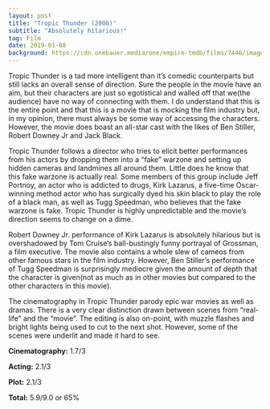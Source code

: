 ```yaml
---
layout: post
title: "Tropic Thunder (2008)"
subtitle: "Absolutely hilarious!"
tag: Film
date: 2019-01-08
background: https://cdn.onebauer.media/one/empire-tmdb/films/7446/images/6TdYGyANd7QhcV6gsx4meW8Y9Wf.jpg?quality=50&width=1800&ratio=16-9&resizeStyle=aspectfill&format=jpg
---
```

Tropic Thunder is a tad more intelligent than it’s comedic counterparts but still lacks an overall sense of direction. Sure the people in the movie have an aim, but their characters are just so egotistical and walled off that we(the audience) have no way of connecting with them. I do understand that this is the entire point and that this is a movie that is mocking the film industry but, in my opinion, there must always be some way of accessing the characters. However, the movie does boast an all-star cast with the likes of Ben Stiller, Robert Downey Jr and Jack Black. 

Tropic Thunder follows a director who tries to elicit better performances from his actors by dropping them into a “fake” warzone and setting up hidden cameras and landmines all around them. Little does he know that this fake warzone is actually real. Some members of this group include Jeff Portnoy, an actor who is addicted to drugs, Kirk Lazarus, a five-time Oscar-winning method actor who has surgically dyed his skin black to play the role of a black man, as well as Tugg Speedman, who believes that the fake warzone is fake. Tropic Thunder is highly unpredictable and the movie’s direction seems to change on a dime.

Robert Downey Jr. performance of Kirk Lazarus is absolutely hilarious but is overshadowed by Tom Cruise’s ball-bustingly funny portrayal of Grossman, a film executive. The movie also contains a whole slew of cameos from other famous stars in the film industry. However, Ben Stiller’s performance of Tugg Speedman is surprisingly mediocre given the amount of depth that the character is given(not as much as in other movies but compared to the other characters in this movie).

The cinematography in Tropic Thunder parody epic war movies as well as dramas. There is a very clear distinction drawn between scenes from “real-life” and the “movie”. The editing is also on-point, with muzzle flashes and bright lights being used to cut to the next shot. However, some of the scenes were underlit and made it hard to see.

**Cinematography:** 1.7/3

**Acting:** 2.1/3

**Plot:** 2.1/3

**Total:** 5.9/9.0 or 65%